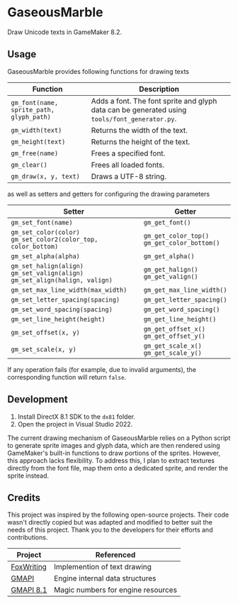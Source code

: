 ﻿# GaseousMarble

Draw Unicode texts in GameMaker 8.2.

## Usage

GaseousMarble provides following functions for drawing texts

| **Function** | **Description** |
| -- | -- |
| `gm_font(name, sprite_path, glyph_path)` | Adds a font. The font sprite and glyph data can be generated using `tools/font_generator.py`. |
| `gm_width(text)` | Returns the width of the text. |
| `gm_height(text)` | Returns the height of the text. |
| `gm_free(name)` | Frees a specified font. |
| `gm_clear()` | Frees all loaded fonts. |
| `gm_draw(x, y, text)` | Draws a UTF-8 string. |

as well as setters and getters for configuring the drawing parameters

| **Setter** | **Getter** |
| -- | -- |
| `gm_set_font(name)` | `gm_get_font()` |
| `gm_set_color(color)`<br>`gm_set_color2(color_top, color_bottom)` | `gm_get_color_top()`<br>`gm_get_color_bottom()` |
| `gm_set_alpha(alpha)` | `gm_get_alpha()` |
| `gm_set_halign(align)`<br>`gm_set_valign(align)`<br>`gm_set_align(halign, valign)` | `gm_get_halign()`<br>`gm_get_valign()` |
| `gm_set_max_line_width(max_width)` | `gm_get_max_line_width()` |
| `gm_set_letter_spacing(spacing)` | `gm_get_letter_spacing()` |
| `gm_set_word_spacing(spacing)` | `gm_get_word_spacing()` |
| `gm_set_line_height(height)` | `gm_get_line_height()` |
| `gm_set_offset(x, y)`| `gm_get_offset_x()`<br>`gm_get_offset_y()` |
| `gm_set_scale(x, y)` | `gm_get_scale_x()`<br>`gm_get_scale_y()` |

If any operation fails (for example, due to invalid arguments), the corresponding function will return `false`.

## Development

1. Install DirectX 8.1 SDK to the `dx81` folder.
1. Open the project in Visual Studio 2022.

The current drawing mechanism of GaseousMarble relies on a Python script to generate sprite images and glyph data, which are then rendered using GameMaker's built-in functions to draw portions of the sprites. However, this approach lacks flexibility. To address this, I plan to extract textures directly from the font file, map them onto a dedicated sprite, and render the sprite instead.

## Credits

This project was inspired by the following open-source projects. Their code wasn't directly copied but was adapted and modified to better suit the needs of this project. Thank you to the developers for their efforts and contributions.

| **Project** | **Referenced** |
| -- | -- |
| [FoxWriting](https://github.com/Noisyfox/FoxWriting) | Implemention of text drawing |
| [GMAPI](https://github.com/snakedeveloper/gmapi) | Engine internal data structures |
| [GMAPI 8.1](https://github.com/gm-archive/gmapi-8.1) | Magic numbers for engine resources |
